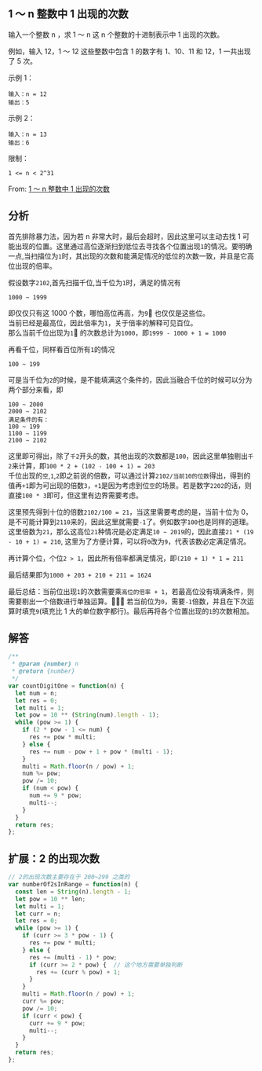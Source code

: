 ## 1 ～ n 整数中 1 出现的次数

输入一个整数 n ，求 1 ～ n 这 n 个整数的十进制表示中 1 出现的次数。

例如，输入 12，1 ～ 12 这些整数中包含 1 的数字有 1、10、11 和 12，1 一共出现了 5 次。

示例 1：

```
输入：n = 12
输出：5
```

示例 2：

```
输入：n = 13
输出：6
```

限制：

```
1 <= n < 2^31
```

From: [1 ～ n 整数中 1 出现的次数](https://leetcode-cn.com/problems/1nzheng-shu-zhong-1chu-xian-de-ci-shu-lcof)

## 分析

首先排除暴力法，因为若 n 非常大时，最后会超时，因此这里可以主动去找 1 可能出现的位置。这里通过高位逐渐扫到低位去寻找各个位置出现`1`的情况。要明确一点,当扫描位为`1`时，其出现的次数和能满足情况的低位的次数一致，并且是它高位出现的倍率。

假设数字`2102`,首先扫描千位,当千位为`1`时，满足的情况有

```
1000 ~ 1999
```

即仅仅只有这 1000 个数，哪怕高位再高，为`9` 也仅仅是这些位。  
当前已经是最高位，因此倍率为`1`，关于倍率的解释可见百位。  
那么当前千位出现为`1` 的次数总计为`1000`，即`1999 - 1000 + 1 = 1000`

再看千位，同样看百位所有`1`的情况

```
100 ~ 199
```

可是当千位为`2`的时候，是不能填满这个条件的，因此当融合千位的时候可以分为两个部分来看，即

```
100 ~ 2000
2000 ~ 2102
满足条件的有：
100 ~ 199
1100 ~ 1199
2100 ~ 2102
```

这里即可得出，除了`千2`开头的数，其他出现的次数都是`100`，因此这里单独剔出`千2`来计算，即`100 * 2 + (102 - 100 + 1) = 203`  
千位出现的`空`,`1`,`2`即之前说的倍数，可以通过计算`2102/当前10的位数`得出，得到的值再`+1`即为可出现的倍数`3`，`+1`是因为考虑到位`空`的场景。若是数字`2202`的话，则直接`100 * 3`即可，但这里有边界需要考虑。

这里预先得到十位的倍数`2102/100 = 21`，当这里需要考虑的是，当前十位为 0，是不可能计算到`2110`来的，因此这里就需要`-1`了。例如数字`100`也是同样的道理。这里倍数为`21`，那么这高位`21`种情况是必定满足`10 ~ 2019`的，因此直接`21 * (19 - 10 + 1) = 210`, 这里为了方便计算，可以将`0`改为`9`，代表该数必定满足情况。

再计算个位，个位`2 > 1`，因此所有倍率都满足情况，即`(210 + 1) * 1 = 211`

最后结果即为`1000 + 203 + 210 + 211 = 1624`

最后总结：当前位出现`1`的次数需要乘`高位的倍率 + 1`，若最高位没有填满条件，则需要剔出一个倍数进行单独运算。 若当前位为`0`，需要`-1`倍数，并且在下次运算时填充`9`(填充比 1 大的单位数字都行)。最后再将各个位置出现的`1`的次数相加。

## 解答

```javascript
/**
 * @param {number} n
 * @return {number}
 */
var countDigitOne = function(n) {
  let num = n;
  let res = 0;
  let multi = 1;
  let pow = 10 ** (String(num).length - 1);
  while (pow >= 1) {
    if (2 * pow - 1 <= num) {
      res += pow * multi;
    } else {
      res += num - pow + 1 + pow * (multi - 1);
    }
    multi = Math.floor(n / pow) + 1;
    num %= pow;
    pow /= 10;
    if (num < pow) {
      num += 9 * pow;
      multi--;
    }
  }
  return res;
};
```

## 扩展：2 的出现次数

```javascript
// 2的出现次数主要存在于 200~299 之类的
var numberOf2sInRange = function(n) {
  const len = String(n).length - 1;
  let pow = 10 ** len;
  let multi = 1;
  let curr = n;
  let res = 0;
  while (pow >= 1) {
    if (curr >= 3 * pow - 1) {
      res += pow * multi;
    } else {
      res += (multi - 1) * pow;
      if (curr >= 2 * pow) {  // 这个地方需要单独判断
        res += (curr % pow) + 1;
      }
    }
    multi = Math.floor(n / pow) + 1;
    curr %= pow;
    pow /= 10;
    if (curr < pow) {
      curr += 9 * pow;
      multi--;
    }
  }
  return res;
};
```
